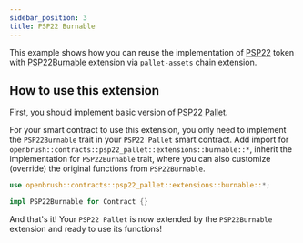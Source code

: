 ```yaml
---
sidebar_position: 3
title: PSP22 Burnable
---
```


This example shows how you can reuse the implementation of
[PSP22](https://github.com/727-Ventures/openbrush-contracts/tree/main/contracts/src/token/psp22_pallet) token with [PSP22Burnable](https://github.com/727-Ventures/openbrush-contracts/tree/main/contracts/src/token/psp22_pallet/extensions/burnable.rs) extension via `pallet-assets` chain extension.

## How to use this extension

First, you should implement basic version of [PSP22 Pallet](/docs/OpenBrush/smart-contracts/PSP22-Pallet).

For your smart contract to use this extension, you only need to implement the
`PSP22Burnable` trait in your `PSP22 Pallet` smart contract. Add import for
`openbrush::contracts::psp22_pallet::extensions::burnable::*`, inherit the
implementation for `PSP22Burnable` trait, where you can also customize (override)
the original functions from `PSP22Burnable`.

```rust
use openbrush::contracts::psp22_pallet::extensions::burnable::*;

impl PSP22Burnable for Contract {}
```

And that's it! Your `PSP22 Pallet` is now extended by the `PSP22Burnable` extension and ready to use its functions!
